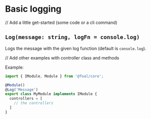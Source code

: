 # Basic logging

// Add a little get-started (some code or a cli command)

## `Log(message: string, logFn = console.log)`

Logs the message with the given log function (default is `console.log`).

// Add other examples with controller class and methods

Example:
```typescript
import { IModule, Module } from '@foal/core';

@Module()
@Log('Message')
export class MyModule implements IModule {
  controllers = [
    // the controllers
  ]
}
```
